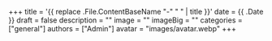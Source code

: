 +++
title = '{{ replace .File.ContentBaseName "-" " " | title }}'
date = {{ .Date }}
draft = false
description = ""
image = ""
imageBig = ""
categories = ["general"]
authors = ["Admin"]
avatar = "images/avatar.webp" 
+++
